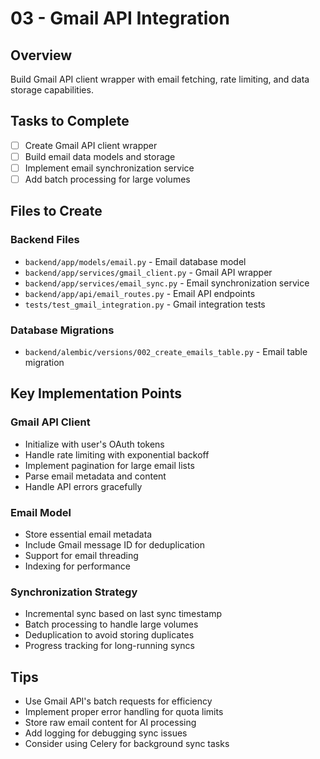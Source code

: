 # 03 - Gmail API Integration

## Overview
Build Gmail API client wrapper with email fetching, rate limiting, and data storage capabilities.

## Tasks to Complete
- [ ] Create Gmail API client wrapper
- [ ] Build email data models and storage
- [ ] Implement email synchronization service
- [ ] Add batch processing for large volumes

## Files to Create

### Backend Files
- `backend/app/models/email.py` - Email database model
- `backend/app/services/gmail_client.py` - Gmail API wrapper
- `backend/app/services/email_sync.py` - Email synchronization service
- `backend/app/api/email_routes.py` - Email API endpoints
- `tests/test_gmail_integration.py` - Gmail integration tests

### Database Migrations
- `backend/alembic/versions/002_create_emails_table.py` - Email table migration

## Key Implementation Points

### Gmail API Client
- Initialize with user's OAuth tokens
- Handle rate limiting with exponential backoff
- Implement pagination for large email lists
- Parse email metadata and content
- Handle API errors gracefully

### Email Model
- Store essential email metadata
- Include Gmail message ID for deduplication
- Support for email threading
- Indexing for performance

### Synchronization Strategy
- Incremental sync based on last sync timestamp
- Batch processing to handle large volumes
- Deduplication to avoid storing duplicates
- Progress tracking for long-running syncs

## Tips
- Use Gmail API's batch requests for efficiency
- Implement proper error handling for quota limits
- Store raw email content for AI processing
- Add logging for debugging sync issues
- Consider using Celery for background sync tasks